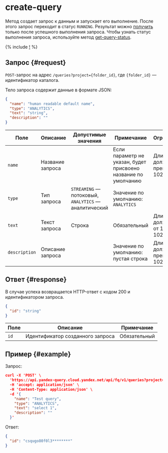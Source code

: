 # create-query

Метод создает запрос к данным и запускает его выполнение. После этого запрос переходит в статус `RUNNING`. Результат можно [получить](get-query-results.md) только после успешного выполнения запроса. Чтобы узнать статус выполнения запроса, используйте метод [get-query-status](get-query-status.md).

{% include [!](../../_includes/api-common.md) %}

## Запрос {#request}

`POST`-запрос на адрес `/queries?project={folder_id}`, где `{folder_id}` — идентификатор каталога.

Тело запроса содержит данные в формате JSON:

```json
{
  "name": "human readable default name",
  "type": "ANALYTICS",
  "text": "string",
  "description": ""
}
```

| Поле | Описание | Допустимые значения | Примечание | Ограничения |
| ----- | ----- | ----- | ----- | ----- |
| `name` | Название запроса | | Если параметр не указан, будет присвоено название по умолчанию | Длина не должна превышать 1024 байта |
| `type` | Тип запроса | `STREAMING` — потоковый, `ANALYTICS` — аналитический | Значение по умолчанию: `ANALYTICS` | |
| `text` | Текст запроса | Строка | Обязательный | Длина должна быть от 1 до 102400 байт |
| `description` | Описание запроса | | Значение по умолчанию: пустая строка | Длина не должна превышать 10240 байт |

## Ответ {#response}

В случае успеха возвращается HTTP-ответ с кодом 200 и идентификатором запроса.

```json
{
  "id": "string"
}
```

| Поле | Описание | Примечание |
| ----- | ----- | ----- |
| `id` | Идентификатор созданного запроса | Обязательный |

## Пример {#example}

Запрос:

```json
curl -X 'POST' \
  'https://api.yandex-query.cloud.yandex.net/api/fq/v1/queries?project=b1gaue5b382m********' \
  -H 'accept: application/json' \
  -H 'Content-Type: application/json' \
  -d '{
    "name": "Test query",
    "type": "ANALYTICS",
    "text": "select 1",
    "description": ""
  }'
```

Ответ:

```json
{
  "id": "csqugo80f0l3********"
}
```
